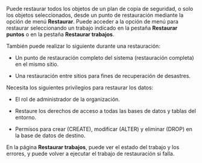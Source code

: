 Puede restaurar todos los objetos de un plan de copia de seguridad, o solo los objetos seleccionados, desde un punto de restauración mediante la opción de menú **Restaurar**. Puede acceder a la opción de menú para restaurar seleccionando un trabajo indicado en la pestaña **Restaurar puntos** o en la pestaña **Restaurar trabajos**.

También puede realizar lo siguiente durante una restauración:

-   Un punto de restauración completo del sistema (restauración completa) en el mismo sitio.

-   Una restauración entre sitios para fines de recuperación de desastres.

Necesita los siguientes privilegios para restaurar los datos:

-   El rol de administrador de la organización.

-   Restaure los derechos de acceso a todas las bases de datos y tablas del entorno.

-   Permisos para crear (CREATE), modificar (ALTER) y eliminar (DROP) en la base de datos de destino.

En la página **Restaurar trabajos**, puede ver el estado del trabajo y los errores, y puede volver a ejecutar el trabajo de restauración si falla.
